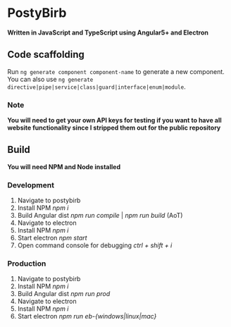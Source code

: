 # PostyBirb

**Written in JavaScript and TypeScript using Angular5+ and Electron**

## Code scaffolding

Run `ng generate component component-name` to generate a new component. You can also use `ng generate directive|pipe|service|class|guard|interface|enum|module`.

### Note
**You will need to get your own API keys for testing if you want to have all website functionality since I stripped them out for the public repository**

## Build
**You will need NPM and Node installed**

### Development
1. Navigate to postybirb
2. Install NPM *npm i*
3. Build Angular dist *npm run compile* | *npm run build* (AoT)
4. Navigate to electron
5. Install NPM *npm i*
6. Start electron *npm start*
7. Open command console for debugging *ctrl + shift + i*

### Production
1. Navigate to postybirb
2. Install NPM *npm i*
3. Build Angular dist *npm run prod*
4. Navigate to electron
5. Install NPM *npm i*
6. Start electron *npm run eb-{windows|linux|mac}*
